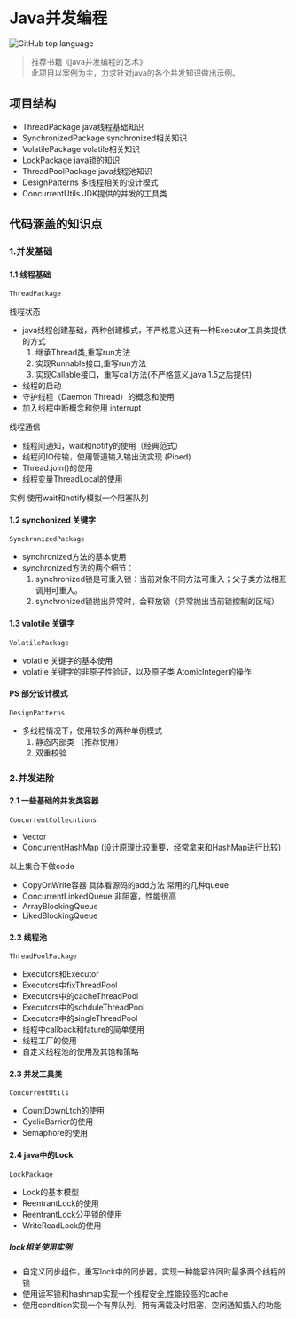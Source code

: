 # Java并发编程
![GitHub top language](https://img.shields.io/github/languages/top/ValjeanShaw/MyConcurrent.svg)
> 推荐书籍《java并发编程的艺术》  
> 此项目以案例为主，力求针对java的各个并发知识做出示例。


## 项目结构
 * ThreadPackage         java线程基础知识
 * SynchronizedPackage   synchronized相关知识
 * VolatilePackage       volatile相关知识
 * LockPackage           java锁的知识
 * ThreadPoolPackage     java线程池知识
 * DesignPatterns        多线程相关的设计模式
 * ConcurrentUtils       JDK提供的并发的工具类
 
 
## 代码涵盖的知识点

### 1.并发基础

#### 1.1 线程基础
`ThreadPackage`

线程状态

* java线程创建基础，两种创建模式，不严格意义还有一种Executor工具类提供的方式
    1. 继承Thread类,重写run方法
    2. 实现Runnable接口,重写run方法
    3. 实现Callable接口，重写call方法(不严格意义,java 1.5之后提供)
* 线程的启动
* 守护线程（Daemon Thread）的概念和使用
* 加入线程中断概念和使用  interrupt

线程通信

* 线程间通知，wait和notify的使用（经典范式）
* 线程间IO传输，使用管道输入输出流实现 (Piped)
* Thread.join()的使用
* 线程变量ThreadLocal的使用

实例
使用wait和notify模拟一个阻塞队列

#### 1.2 synchonized 关键字

`SynchronizedPackage`
* synchronized方法的基本使用
* synchronized方法的两个细节： 
    1. synchronized锁是可重入锁：当前对象不同方法可重入；父子类方法相互调用可重入。
    2. synchronized锁抛出异常时，会释放锁（异常抛出当前锁控制的区域）
   
#### 1.3 valotile 关键字
`VolatilePackage`
* volatile 关键字的基本使用
* volatile 关键字的非原子性验证，以及原子类 AtomicInteger的操作
    
 
#### PS 部分设计模式
`DesignPatterns`
* 多线程情况下，使用较多的两种单例模式
    1. 静态内部类 （推荐使用）
    2. 双重校验
    
### 2.并发进阶

#### 2.1 一些基础的并发类容器
`ConcurrentCollecntions`
* Vector
* ConcurrentHashMap (设计原理比较重要，经常拿来和HashMap进行比较)

以上集合不做code
* CopyOnWrite容器  具体看源码的add方法
常用的几种queue
* ConcurrentLinkedQueue    非阻塞，性能很高
* ArrayBlockingQueue       
* LikedBlockingQueue  

#### 2.2 线程池
`ThreadPoolPackage`
* Executors和Executor
* Executors中fixThreadPool
* Executors中的cacheThreadPool
* Executors中的schduleThreadPool
* Executors中的singleThreadPool
* 线程中callback和fature的简单使用
* 线程工厂的使用
* 自定义线程池的使用及其饱和策略

#### 2.3 并发工具类
`ConcurrentUtils`
* CountDownLtch的使用
* CyclicBarrier的使用
* Semaphore的使用

#### 2.4 java中的Lock
`LockPackage`
* Lock的基本模型
* ReentrantLock的使用
* ReentrantLock公平锁的使用
* WriteReadLock的使用
##### lock相关使用实例
* 自定义同步组件，重写lock中的同步器，实现一种能容许同时最多两个线程的锁
* 使用读写锁和hashmap实现一个线程安全,性能较高的cache
* 使用condition实现一个有界队列，拥有满载及时阻塞，空闲通知插入的功能
